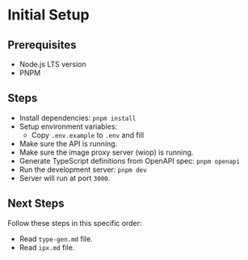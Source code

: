 # Initial Setup

## Prerequisites

- Node.js LTS version
- PNPM

## Steps

- Install dependencies: `pnpm install`
- Setup environment variables:
  - Copy `.env.example` to `.env` and fill
- Make sure the API is running.
- Make sure the image proxy server (wiop) is running.
- Generate TypeScript definitions from OpenAPI spec: `pnpm openapi`
- Run the development server: `pnpm dev`
- Server will run at port `3000`.

## Next Steps

Follow these steps in this specific order:

- Read `type-gen.md` file.
- Read `ipx.md` file.
